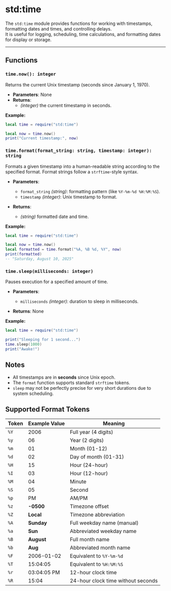 # std:time

The `std:time` module provides functions for working with timestamps, formatting dates and times, and controlling delays.  
It is useful for logging, scheduling, time calculations, and formatting dates for display or storage.

---

## Functions

### `time.now(): integer`

Returns the current Unix timestamp (seconds since January 1, 1970).

- **Parameters**: None
- **Returns**:
  - _(integer)_ the current timestamp in seconds.

**Example:**

```lua
local time = require("std:time")

local now = time.now()
print("Current timestamp:", now)
```

### `time.format(format_string: string, timestamp: integer): string`

Formats a given timestamp into a human-readable string according to the specified format.
Format strings follow a `strftime`-style syntax.

- **Parameters**:
  - `format_string` _(string)_: formatting pattern (like `%Y-%m-%d %H:%M:%S`).
  - `timestamp` _(integer)_: Unix timestamp to format.

- **Returns**:
  - _(string)_ formatted date and time.

**Example:**

```lua
local time = require("std:time")

local now = time.now()
local formatted = time.format("%A, %B %d, %Y", now)
print(formatted)
-- "Saturday, August 10, 2025"
```

### `time.sleep(milliseconds: integer)`

Pauses execution for a specified amount of time.

- **Parameters**:
  - `milliseconds` _(integer)_: duration to sleep in milliseconds.

- **Returns**: None

**Example:**

```lua
local time = require("std:time")

print("Sleeping for 1 second...")
time.sleep(1000)
print("Awake!")
```

## Notes

- All timestamps are in **seconds** since Unix epoch.
- The `format` function supports standard `strftime` tokens.
- `sleep` may not be perfectly precise for very short durations due to system scheduling.

## Supported Format Tokens

| Token | Example Value | Meaning                            |
| ----- | ------------- | ---------------------------------- |
| `%Y`  | 2006          | Full year (4 digits)               |
| `%y`  | 06            | Year (2 digits)                    |
| `%m`  | 01            | Month (01-12)                      |
| `%d`  | 02            | Day of month (01-31)               |
| `%H`  | 15            | Hour (24-hour)                     |
| `%I`  | 03            | Hour (12-hour)                     |
| `%M`  | 04            | Minute                             |
| `%S`  | 05            | Second                             |
| `%p`  | PM            | AM/PM                              |
| `%z`  | **-0500**     | Timezone offset                    |
| `%Z`  | **Local**     | Timezone abbreviation              |
| `%A`  | **Sunday**    | Full weekday name (manual)         |
| `%a`  | **Sun**       | Abbreviated weekday name           |
| `%B`  | **August**    | Full month name                    |
| `%b`  | **Aug**       | Abbreviated month name             |
| `%F`  | 2006-01-02    | Equivalent to `%Y-%m-%d`           |
| `%T`  | 15:04:05      | Equivalent to `%H:%M:%S`           |
| `%r`  | 03:04:05 PM   | 12-hour clock time                 |
| `%R`  | 15:04         | 24-hour clock time without seconds |
